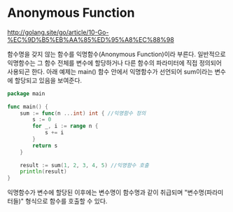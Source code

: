 # Anonymous Function

http://golang.site/go/article/10-Go-%EC%9D%B5%EB%AA%85%ED%95%A8%EC%88%98

함수명을 갖지 않는 함수를 익명함수(Anonymous Function)이라 부른다. 일반적으로 익명함수는 그 함수 전체를 변수에 할당하거나 다른 함수의 파라미터에 직접 정의되어 사용되곤 한다. 아래 예제는 main() 함수 안에서 익명함수가 선언되어 sum이라는 변수에 할당되고 있음을 보여준다.

~~~go
package main
 
func main() {
    sum := func(n ...int) int { //익명함수 정의
        s := 0
        for _, i := range n {
            s += i
        }
        return s
    }
 
    result := sum(1, 2, 3, 4, 5) //익명함수 호출
    println(result)
}
~~~

익명함수가 변수에 할당된 이후에는 변수명이 함수명과 같이 취급되며 "변수명(파라미터들)" 형식으로 함수를 호출할 수 있다.